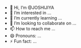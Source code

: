 - 👋 Hi, I’m @JOSHIJIYA
- 👀 I’m interested in ...
- 🌱 I’m currently learning ...
- 💞️ I’m looking to collaborate on ...
- 📫 How to reach me ...
- 😄 Pronouns: ...
- ⚡ Fun fact: ...

<!---
JOSHIJIYA/JOSHIJIYA is a ✨ special ✨ repository because its `README.md` (this file) appears on your GitHub profile.
You can click the Preview link to take a look at your changes.
--->
